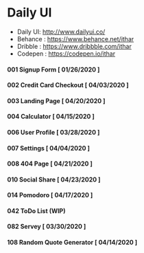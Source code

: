 # Daily UI

*  Daily UI: http://www.dailyui.co/
*  Behance : https://www.behance.net/ithar
*  Dribble : https://www.dribbble.com/ithar
*  Codepen : https://codepen.io/ithar

#### 001 Signup Form [ 01/26/2020 ]
#### 002 Credit Card Checkout [ 04/03/2020 ]
#### 003 Landing Page [ 04/20/2020 ]
#### 004 Calculator [ 04/15/2020 ]
#### 006 User Profile [ 03/28/2020 ]
#### 007 Settings [ 04/04/2020 ]
#### 008 404 Page [ 04/21/2020 ]
#### 010 Social Share [ 04/23/2020 ]
#### 014 Pomodoro [ 04/17/2020 ]
#### 042 ToDo List (WIP)
#### 082 Servey [ 03/30/2020 ]
#### 108 Random Quote Generator [ 04/14/2020 ]








